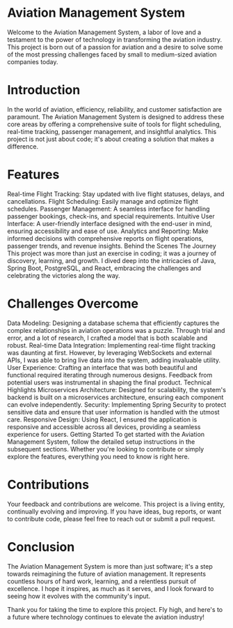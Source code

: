 # Aviation Management System
Welcome to the Aviation Management System, a labor of love and a testament to the power of technology in transforming the aviation industry. This project is born out of a passion for aviation and a desire to solve some of the most pressing challenges faced by small to medium-sized aviation companies today.

# Introduction
In the world of aviation, efficiency, reliability, and customer satisfaction are paramount. The Aviation Management System is designed to address these core areas by offering a comprehensive suite of tools for flight scheduling, real-time tracking, passenger management, and insightful analytics. This project is not just about code; it's about creating a solution that makes a difference.

# Features
Real-time Flight Tracking: Stay updated with live flight statuses, delays, and cancellations.
Flight Scheduling: Easily manage and optimize flight schedules.
Passenger Management: A seamless interface for handling passenger bookings, check-ins, and special requirements.
Intuitive User Interface: A user-friendly interface designed with the end-user in mind, ensuring accessibility and ease of use.
Analytics and Reporting: Make informed decisions with comprehensive reports on flight operations, passenger trends, and revenue insights.
Behind the Scenes
The Journey
This project was more than just an exercise in coding; it was a journey of discovery, learning, and growth. I dived deep into the intricacies of Java, Spring Boot, PostgreSQL, and React, embracing the challenges and celebrating the victories along the way.

# Challenges Overcome
Data Modeling: Designing a database schema that efficiently captures the complex relationships in aviation operations was a puzzle. Through trial and error, and a lot of research, I crafted a model that is both scalable and robust.
Real-time Data Integration: Implementing real-time flight tracking was daunting at first. However, by leveraging WebSockets and external APIs, I was able to bring live data into the system, adding invaluable utility.
User Experience: Crafting an interface that was both beautiful and functional required iterating through numerous designs. Feedback from potential users was instrumental in shaping the final product.
Technical Highlights
Microservices Architecture: Designed for scalability, the system's backend is built on a microservices architecture, ensuring each component can evolve independently.
Security: Implementing Spring Security to protect sensitive data and ensure that user information is handled with the utmost care.
Responsive Design: Using React, I ensured the application is responsive and accessible across all devices, providing a seamless experience for users.
Getting Started
To get started with the Aviation Management System, follow the detailed setup instructions in the subsequent sections. Whether you're looking to contribute or simply explore the features, everything you need to know is right here.

# Contributions
Your feedback and contributions are welcome. This project is a living entity, continually evolving and improving. If you have ideas, bug reports, or want to contribute code, please feel free to reach out or submit a pull request.

# Conclusion
The Aviation Management System is more than just software; it's a step towards reimagining the future of aviation management. It represents countless hours of hard work, learning, and a relentless pursuit of excellence. I hope it inspires, as much as it serves, and I look forward to seeing how it evolves with the community's input.

Thank you for taking the time to explore this project. Fly high, and here's to a future where technology continues to elevate the aviation industry!
